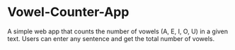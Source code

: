 # Vowel-Counter-App

A simple web app that counts the number of vowels (A, E, I, O, U) in a given text. Users can enter any sentence and get the total number of vowels.

